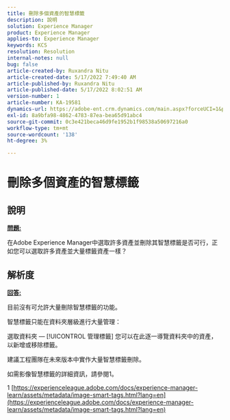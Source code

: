 ```yaml
---
title: 刪除多個資產的智慧標籤
description: 說明
solution: Experience Manager
product: Experience Manager
applies-to: Experience Manager
keywords: KCS
resolution: Resolution
internal-notes: null
bug: false
article-created-by: Ruxandra Nitu
article-created-date: 5/17/2022 7:49:40 AM
article-published-by: Ruxandra Nitu
article-published-date: 5/17/2022 8:02:51 AM
version-number: 1
article-number: KA-19581
dynamics-url: https://adobe-ent.crm.dynamics.com/main.aspx?forceUCI=1&pagetype=entityrecord&etn=knowledgearticle&id=a4e0f7e1-b5d5-ec11-a7b5-000d3a37750e
exl-id: 8a9bfa98-4862-4783-87ea-bea65d91abc4
source-git-commit: 0c3e421beca46d9fe1952b1f98538a50697216a0
workflow-type: tm+mt
source-wordcount: '138'
ht-degree: 3%

---
```


# 刪除多個資產的智慧標籤

## 說明

<u><b>問題:</b></u>

在Adobe Experience Manager中選取許多資產並刪除其智慧標籤是否可行，正如您可以選取許多資產並大量標籤資產一樣？

## 解析度


<u><b>回答:</b></u>

目前沒有可允許大量刪除智慧標籤的功能。

智慧標籤只能在資料夾層級進行大量管理：

選取資料夾 —  [!UICONTROL 管理標籤] 您可以在此逐一導覽資料夾中的資產，以新增或移除標籤。

建議工程團隊在未來版本中實作大量智慧標籤刪除。

如需影像智慧標籤的詳細資訊，請參閱1。







1 [https://experienceleague.adobe.com/docs/experience-manager-learn/assets/metadata/image-smart-tags.html?lang=en](https://experienceleague.adobe.com/docs/experience-manager-learn/assets/metadata/image-smart-tags.html?lang=en)
